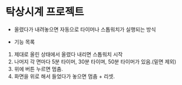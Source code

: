 탁상시계 프로젝트
=================

* 올렸다가 내려놓으면 자동으로 타이머나 스톱워치가 실행되는 방식
 
* 기능 목록
1. 제대로 올린 상태에서 올렸다 내리면 스톱워치 시작
2. 나머지 각 면마다 5분 타이머, 30분 타이며, 50분 타이머가 있음.(밑면 제외)
3. 위에 버튼 누르면 멈춤.
4. 화면을 위로 해서 들었다가 놓으면 멈춤 + 리셋.

